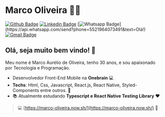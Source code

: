 # Marco Oliveira :man_technologist:

[![Github Badge](https://img.shields.io/badge/-Github-000?style=flat-square&logo=Github&logoColor=white&link=https://github.com/Marco-oli)](https://github.com/Marco-oli)
[![Linkedin Badge](https://img.shields.io/badge/-LinkedIn-blue?style=flat-square&logo=Linkedin&logoColor=white&link=https://www.linkedin.com/in/marcoaurelio-frontend/)](https://www.linkedin.com/in/marcoaurelio-frontend/)
[![Whatsapp Badge](https://img.shields.io/badge/-Whatsapp-4CA143?style=flat-square&labelColor=4CA143&logo=whatsapp&logoColor=white&link=https://api.whatsapp.com/send?phone=5521964073491&text=Olá!)](https://api.whatsapp.com/send?phone=5521964073491&text=Olá!)
[![Gmail Badge](https://img.shields.io/badge/-Gmail-c14438?style=flat-square&logo=Gmail&logoColor=white&link=mailto:marcooli.pereira@gmail.com)](mailto:marcooli.pereira@gmail.com)

## Olá, seja muito bem vindo! :raising_hand:

Meu nome é Marco Aurélio de Oliveira, tenho 30 anos, e sou apaixonado por Tecnologia e Programação.

- Desenvolvedor Front-End Mobile na **Onebrain** :computer:
- **Techs**: Html, Css, Javascript, React.js, React Native, Styled-Components entre outros. :blue_heart:
- :books: Atualmente estudando **Typescript e React Native Testing Library** :heart:

> :computer: [https://marco-oliveira.now.sh/](https://marco-oliveira.now.sh/) :eyes:
